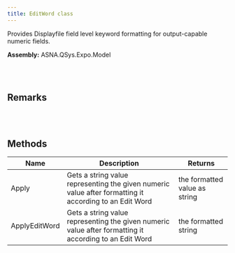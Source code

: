 ```yaml
---
title: EditWord class
---
```


Provides Displayfile field level keyword formatting for output-capable numeric fields.

**Assembly:** ASNA.QSys.Expo.Model

<br>
<br>

## Remarks

<br>
<br>

## Methods
| Name | Description | Returns
| --- | --- | ---
| Apply | Gets a string value representing the given numeric value after formatting it according to an Edit Word | the formatted value as string
| ApplyEditWord | Gets a string value representing the given numeric value after formatting it according to an Edit Word | the formatted string

<br>
<br>

